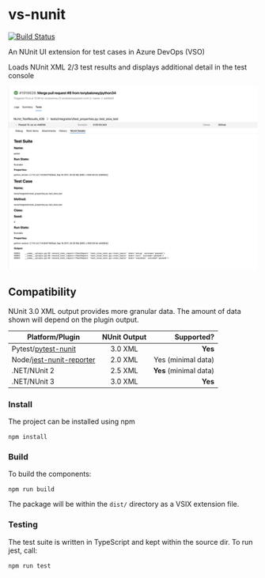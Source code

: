 # vs-nunit

[![Build Status](https://dev.azure.com/AnthonyShaw/vs-nunit/_apis/build/status/tonybaloney.vs-nunit?branchName=master)](https://dev.azure.com/AnthonyShaw/vs-nunit/_build/latest?definitionId=6&branchName=master)

An NUnit UI extension for test cases in Azure DevOps (VSO)

Loads NUnit XML 2/3 test results and displays additional detail in the test console

![](images/screenshot.png)

## Compatibility

NUnit 3.0 XML output provides more granular data. The amount of data shown will depend on the plugin output.

| Platform/Plugin      | NUnit Output           | Supported?  |
| -------------------- |:-----------------:| -----:|
| Pytest/[pytest-nunit](https://pypi.org/project/pytest-nunit/)  | 3.0 XML | **Yes** |
| Node/[jest-nunit-reporter](https://www.npmjs.com/package/jest-nunit-reporter) | 2.0 XML      |   Yes  (minimal data) |
| .NET/NUnit 2                        | 2.5 XML      |   **Yes** (minimal data) |
| .NET/NUnit 3                        | 3.0 XML      |   **Yes**  |

### Install

The project can be installed using npm

```
npm install
```

### Build

To build the components:

```
npm run build
```

The package will be within the `dist/` directory as a VSIX extension file.

### Testing

The test suite is written in TypeScript and kept within the source dir. To run jest, call:

```
npm run test
```
